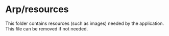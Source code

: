 # Arp/resources

This folder contains resources (such as images) needed by the application. This file can
be removed if not needed.
